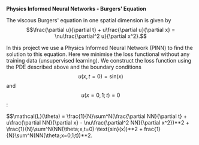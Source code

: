 **Physics Informed Neural Networks - Burgers' Equation**

The viscous Burgers' equation in one spatial dimension is given by
$$\frac{\partial u}{\partial t} + u\frac{\partial u}{\partial x} = \nu\frac{\partial^2 u}{\partial x^2}.$$

In this project we use a Physics Informed Neural Network (PINN) to find the solution to this equation.  Here we minimise the loss functional without any training data (unsupervised learning).  We construct the loss function using the PDE described above and the boundary conditions $$u(x,t=0) = \text{sin}(x)$$ and $$u(x=0,1;t) = 0$$:

$$\mathcal{L}(\theta) = \frac{1}{N}\sum^N(\frac{\partial NN}{\partial t} + u\frac{\partial NN}{\partial x} - \nu\frac{\partial^2 NN}{\partial x^2})**2 + \frac{1}{N}\sum^N(NN(\theta;x,t=0)-\text{sin}(x))**2 + frac{1}{N}\sum^N(NN(\theta;x=0,1;t))**2.

